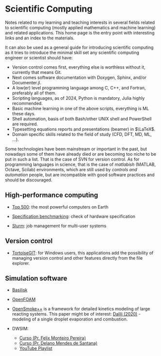 # Scientific Computing

Notes related to my learning and teaching interests in several fields related to scientific computing (mostly applied mathematics and machine learning) and related applications. This home page is the entry point with interesting links and an index to the materials.

It can also be used as a general guide for introducing scientific computing as it tries to introduce the minimal skill set any scientific computing engineer or scientist should have:

- Version control comes first, everything else is worthless without it, currently that means Git.
- Next comes software documentation with Doxygen, Sphinx, and/or Documenter.jl.
- A low(er) level programming language among C, C++, and Fortran, preferably all of them.
- Scripting languages, as of 2024, Python is mandatory, Julia highly recommended.
- Basic machine learning in one of the above scripts, everything is ML these days.
- Shell automation, basis of both Bash/other UNIX shell and PowerShell are required.
- Typesetting equations reports and presentations (beamer) in $\LaTeX$.
- Domain specific skills related to the field of study (CFD, DFT, MD, ML, ...).

Some technologies have been mainstream or important in the past, but nowadays some of them have already died or are becoming too niche to be put in such a list. That is the case of SVN for version control. As for programming languages in science, that is the case of *matlabish* (MATLAB, Octave, Scilab) environments, which are still used by *controls and automation* people, but are incompatible with good software practices and should be discouraged.

## High-performance computing

- [Top 500](https://top500.org/): the most powerful computers on Earth

- [Specification benchmarking](https://spec.org/): check of hardware specification

- [Slurm](https://www.schedmd.com/): job management for multi-user systems

## Version control

- [TortoiseGIT](https://tortoisegit.org/): for Windows users, this applications add the possibility of managing version control and other features directly from the file explorer.

## Simulation software

- [Basilisk](Basilisk/Basilisk.md)

- [OpenFOAM](OpenFOAM/index.md)

- [OpenSmoke++](https://www.opensmokepp.polimi.it/) is a framework for detailed kinetics modeling of large reacting systems. This paper might be of interest:  [Dalili (2020)](https://www.tandfonline.com/doi/full/10.1080/13647830.2020.1800823) - modeling of a single droplet evaporation and combustion.

- DWSIM:
	- [Curso (Pr. Felix Monteiro Pereira)](https://sistemas.eel.usp.br/docentes/visualizar.php?id=5817066)
	- [Curso (Pr. Delano Mendes de Santana)](https://dwsim.org/files/ENG438_Aula02_DWSIM_rev0.pdf)
	- [YouTube Playlist](https://www.youtube.com/playlist?list=PLkdIY_5Zxa7WN-8FEYjTqvX8tEKEhjCTu)
